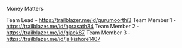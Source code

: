 Money Matters

Team Lead - https://trailblazer.me/id/gurumoorthi3
Team Member 1 - https://trailblazer.me/id/hprasath34
Team Member 2 - https://trailblazer.me/id/gjack87
Team Member 3 - https://trailblazer.me/id/jaikishore1407
